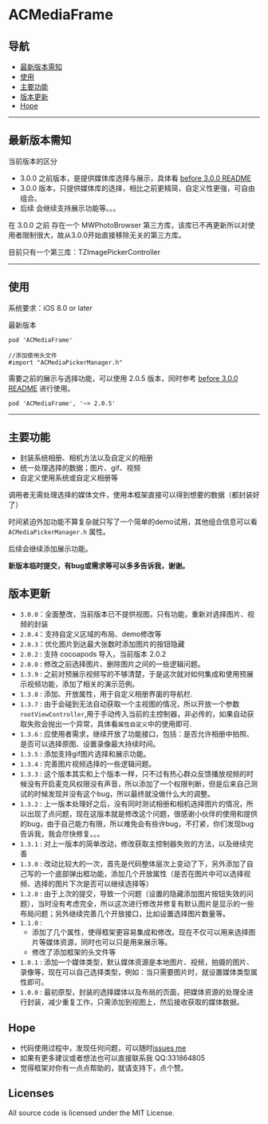 # ACMediaFrame

## 导航
* [最新版本需知](#new)
* [使用](#used)
* [主要功能](#func)
* [版本更新](#version)
* [Hope](#hope)

---

## <a id="new"></a>最新版本需知

当前版本的区分

* 3.0.0 之前版本，是提供媒体库选择与展示，具体看  [before 3.0.0 README](https://github.com/honeycao/ACMediaFrame/blob/master/before%203.0.0%20README.md)
* 3.0.0 版本，只提供媒体库的选择，相比之前更精简，自定义性更强，可自由组合。
* 后续 会继续支持展示功能等。。。

在 3.0.0 之前 存在一个 MWPhotoBrowser 第三方库，该库已不再更新所以对使用者限制很大，故从3.0.0开始直接移除无关的第三方库。

目前只有一个第三库：TZImagePickerController

---

## <a id="used"></a>使用

系统要求：iOS 8.0  or later

最新版本
```
pod 'ACMediaFrame'

//添加使用头文件
#import "ACMediaPickerManager.h"
```

需要之前的展示与选择功能，可以使用 2.0.5 版本，同时参考  [before 3.0.0 README](https://github.com/honeycao/ACMediaFrame/blob/master/before%203.0.0%20README.md) 进行使用。
```
pod 'ACMediaFrame', '~> 2.0.5'
```

---

## <a id="func"></a> 主要功能

* 封装系统相册、相机方法以及自定义的相册
* 统一处理选择的数据；图片、gif、视频
* 自定义使用系统或自定义相册等

调用者无需处理选择的媒体文件，使用本框架直接可以得到想要的数据（都封装好了）

时间紧迫外加功能不算复杂就只写了一个简单的demo试用，其他组合信息可以看`ACMediaPickerManager.h` 属性。

后续会继续添加展示功能。

**新版本临时提交，有bug或需求等可以多多告诉我，谢谢。**

## <a id="version"></a>版本更新

- `3.0.0`：全面整改，当前版本已不提供视图，只有功能，重新对选择图片、视频的封装
- `2.0.4`：支持自定义区域的布局、demo修改等
- `2.0.3`：优化图片到达最大张数时添加图片的按钮隐藏
- `2.0.2` : 支持 cocoapods 导入，当前版本 2.0.2
- `2.0.0` : 修改之前选择图片、删除图片之间的一些逻辑问题。
- `1.3.9` : 之前对预展示视频写的不够清楚，于是这次就对如何集成和使用预展示视频功能，添加了相关的演示范例。
- `1.3.8` : 添加、开放属性，用于自定义相册界面的导航栏.
- `1.3.7` : 由于会碰到无法自动获取一个主视图的情况，所以开放一个参数`rootViewController`,用于手动传入当前的主控制器，非必传的，如果自动获取失败会抛出一个异常，具体看`属性自定义`中的使用即可.
- `1.3.6` : 应使用者需求，继续开放了功能接口，包括：是否允许相册中拍照、是否可以选择原图、设置录像最大持续时间。
- `1.3.5` : 添加支持gif图片选择和展示功能。
- `1.3.4` : 完善图片视频选择的一些逻辑问题。
- `1.3.3` : 这个版本其实和上个版本一样，只不过有热心群众反馈播放视频的时候没有开启麦克风权限没有声音，所以添加了一个权限判断，但是后来自己测试的时候发现并没有这个bug，所以最终就没做什么大的调整。
- `1.3.2` : 上一版本处理好之后，没有同时测试相册和相机选择图片的情况，所以出现了点问题，现在这版本就是修改这个问题，很感谢小伙伴的使用和提供的bug，由于自己能力有限，所以难免会有些许bug，不打紧，你们发现bug告诉我，我会尽快修复。。。
- `1.3.1` : 对上一版本的简单改动，修改获取主控制器失败的方法，以及继续完善
- `1.3.0` : 改动比较大的一次，首先是代码整体层次上变动了下，另外添加了自己写的一个底部弹出框功能，添加几个开放属性（是否在图片中可以选择视频、选择的图片下次是否可以继续选择等）
- `1.2.0` : 由于上次的提交，导致一个问题（设置的隐藏添加图片按钮失效的问题），当时没有考虑完全，所以这次进行修改并修复有默认图片是显示的一些布局问题；另外继续完善几个开放接口，比如设置选择图片数量等。
- `1.1.0` :
  - 添加了几个属性，使得框架更容易集成和修改。现在不仅可以用来选择图片等媒体资源，同时也可以只是用来展示等。
  - 修改了添加框架的头文件等
- `1.0.1` : 添加一个媒体类型，默认媒体资源是本地图片、视频，拍摄的图片、录像等，现在可以自己选择类型，例如：当只需要图片时，就设置媒体类型属性即可。 
- `1.0.0` : 最初原型，封装的选择媒体以及布局的页面，把媒体资源的处理全进行封装，减少重复工作，只需添加到视图上，然后接收获取的媒体数据。

## <a id="hope"></a>Hope

- 代码使用过程中，发现任何问题，可以随时[issues me](https://github.com/honeycao/ACMediaFrame/issues/new)
- 如果有更多建议或者想法也可以直接联系我 QQ:331864805
- 觉得框架对你有一点点帮助的，就请支持下，点个赞。

## Licenses

All source code is licensed under the MIT License.
